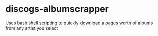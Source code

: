 # discogs-albumscrapper
Uses bash shell scripting to quickly download a pages worth of albums from any artist you select
